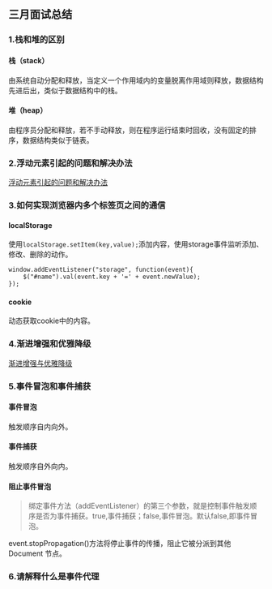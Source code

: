 ## 三月面试总结

### 1.栈和堆的区别

#### 栈（stack）

由系统自动分配和释放，当定义一个作用域内的变量脱离作用域则释放，数据结构先进后出，类似于数据结构中的栈。

#### 堆（heap）

由程序员分配和释放，若不手动释放，则在程序运行结束时回收，没有固定的排序，数据结构类似于链表。

### 2.浮动元素引起的问题和解决办法

[浮动元素引起的问题和解决办法](//blog.mazey.net/903.html)

### 3.如何实现浏览器内多个标签页之间的通信

#### localStorage

使用`localStorage.setItem(key,value);`添加内容，使用storage事件监听添加、修改、删除的动作。

```
window.addEventListener("storage", function(event){
    $("#name").val(event.key + '=' + event.newValue);
});
```

#### cookie

动态获取cookie中的内容。

### 4.渐进增强和优雅降级

[渐进增强与优雅降级](https://segmentfault.com/a/1190000008860347)

### 5.事件冒泡和事件捕获

#### 事件冒泡

触发顺序自内向外。

#### 事件捕获

触发顺序自外向内。

#### 阻止事件冒泡

> 绑定事件方法（addEventListener）的第三个参数，就是控制事件触发顺序是否为事件捕获。true,事件捕获；false,事件冒泡。默认false,即事件冒泡。

event.stopPropagation()方法将停止事件的传播，阻止它被分派到其他 Document 节点。

### 6.请解释什么是事件代理

